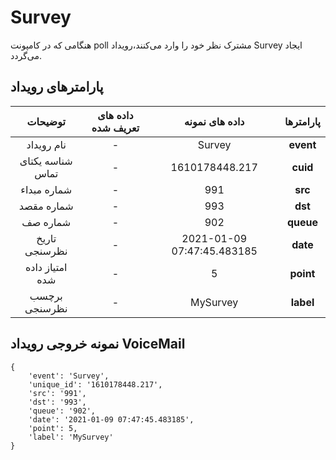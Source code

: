---
---
# Survey

هنگامی که در کامپونت poll  مشترک نظر خود را وارد می‌کنند،رویداد Survey ایجاد می‌گردد.


## پارامترهای رویداد
|      توضیحات      | داده های تعریف شده |       داده های نمونه       |  پارامترها |
|:-----------------:|:------------------:|:--------------------------:|:----------:|
|     نام رویداد    |          -         |           Survey           |    **event**   |
|  شناسه یکتای تماس |          -         |       1610178448.217       |  **cuid** |
|     شماره مبداء   |          -         |             991            |     **src**    |
|     شماره مقصد    |          -         |             993            |     **dst**    |
|      شماره صف     |          -         |             902            |    **queue**   |
|    تاریخ نظرسنجی  |          -         | 2021-01-09 07:47:45.483185 |    **date**    |
|   امتیاز داده شده |          -         |              5             |    **point**   |
|    برچسب نظرسنجی  |          -         |          MySurvey          |    **label**   |


## نمونه خروجی رویداد VoiceMail


```shell
{
    'event': 'Survey',
    'unique_id': '1610178448.217',
    'src': '991',
    'dst': '993',
    'queue': '902',
    'date': '2021-01-09 07:47:45.483185',
    'point': 5,
    'label': 'MySurvey'
}

```